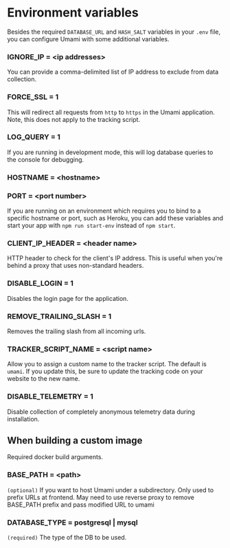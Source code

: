 # Environment variables

Besides the required `DATABASE_URL` and `HASH_SALT` variables in your `.env` file, 
you can configure Umami with some additional variables.

### IGNORE_IP = &lt;ip addresses&gt;

You can provide a comma-delimited list of IP address to exclude from data collection.

### FORCE_SSL = 1

This will redirect all requests from `http` to `https` in the Umami application. Note, this does not apply to the tracking script.

### LOG_QUERY = 1

If you are running in development mode, this will log database queries to the console for debugging.

### HOSTNAME = &lt;hostname&gt;
### PORT = &lt;port number&gt;

If you are running on an environment which requires you to bind to a specific hostname or port, such as Heroku, you can add
these variables and start your app with `npm run start-env` instead of `npm start`.

### CLIENT_IP_HEADER = &lt;header name&gt;

HTTP header to check for the client's IP address. This is useful when you're
behind a proxy that uses non-standard headers.

### DISABLE_LOGIN = 1

Disables the login page for the application.

### REMOVE_TRAILING_SLASH = 1

Removes the trailing slash from all incoming urls.

### TRACKER_SCRIPT_NAME = &lt;script name&gt;

Allow you to assign a custom name to the tracker script. The default is `umami`. If you update this, be sure to update the tracking code on your website to the new name.

### DISABLE_TELEMETRY = 1

Disable collection of completely anonymous telemetry data during installation.

## When building a custom image

Required docker build arguments.

### BASE_PATH = &lt;path&gt; 

`(optional)` If you want to host Umami under a subdirectory. Only used to prefix URLs at frontend. May need to use reverse proxy to remove BASE_PATH prefix and pass modified URL to umami

### DATABASE_TYPE = postgresql | mysql

`(required)` The type of the DB to be used.

